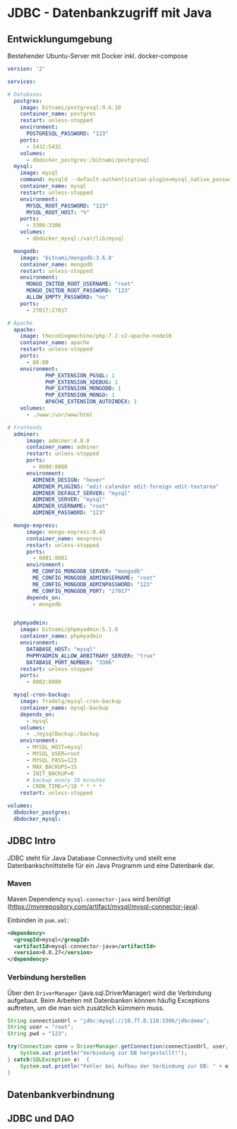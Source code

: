 # JDBC - Datenbankzugriff mit Java #

## Entwicklungumgebung ##

Bestehender Ubuntu-Server mit Docker inkl. docker-compose

```yml
version: '2'

services:

# Databases
  postgres:
    image: bitnami/postgresql:9.6.10
    container_name: postgres
    restart: unless-stopped
    environment:
      POSTGRESQL_PASSWORD: "123"
    ports:
      - 5432:5432
    volumes:
      - dbdocker_postgres:/bitnami/postgresql
  mysql:
    image: mysql
    command: mysqld --default-authentication-plugin=mysql_native_password
    container_name: mysql
    restart: unless-stopped
    environment:
      MYSQL_ROOT_PASSWORD: "123"
      MYSQL_ROOT_HOST: "%"
    ports:
      - 3306:3306
    volumes:
      - dbdocker_mysql:/var/lib/mysql

  mongodb:
    image: 'bitnami/mongodb:3.6.8'
    container_name: mongodb
    restart: unless-stopped
    environment:
      MONGO_INITDB_ROOT_USERNAME: "root"
      MONGO_INITDB_ROOT_PASSWORD: "123"
      ALLOW_EMPTY_PASSWORD: "no"
    ports:
      - 27017:27017

# Apache
  apache:
    image: thecodingmachine/php:7.2-v2-apache-node10
    container_name: apache
    restart: unless-stopped
    ports:
      - 80:80
    environment:
            PHP_EXTENSION_PGSQL: 1
            PHP_EXTENSION_XDEBUG: 1
            PHP_EXTENSION_MONGODB: 1
            PHP_EXTENSION_MONGO: 1
            APACHE_EXTENSION_AUTOINDEX: 1
    volumes:
      - ./www:/var/www/html

# Frontends
  adminer:
      image: adminer:4.8.0
      container_name: adminer
      restart: unless-stopped
      ports:
        - 8080:8080
      environment:
        ADMINER_DESIGN: "hever"
        ADMINER_PLUGINS: "edit-calendar edit-foreign edit-textarea"
        ADMINER_DEFAULT_SERVER: "mysql"
        ADMINER_SERVER: "mysql"
        ADMINER_USERNAME: "root"
        ADMINER_PASSWORD: "123"

  mongo-express:
      image: mongo-express:0.49
      container_name: mexpress
      restart: unless-stopped
      ports:
        - 8081:8081
      environment:
        ME_CONFIG_MONGODB_SERVER: "mongodb"
        ME_CONFIG_MONGODB_ADMINUSERNAME: "root"
        ME_CONFIG_MONGODB_ADMINPASSWORD: "123"
        ME_CONFIG_MONGODB_PORT: "27017"
      depends_on:
        - mongodb


  phpmyadmin:
    image: bitnami/phpmyadmin:5.1.0
    container_name: phpmyadmin
    environment:
      DATABASE_HOST: "mysql"
      PHPMYADMIN_ALLOW_ARBITRARY_SERVER: "true"
      DATABASE_PORT_NUMBER: "3306"
    restart: unless-stopped
    ports:
      - 8082:8080

  mysql-cron-backup:
    image: fradelg/mysql-cron-backup
    container_name: mysql-backup
    depends_on:
      - mysql
    volumes:
      - ./mysqlBackup:/backup
    environment:
      - MYSQL_HOST=mysql
      - MYSQL_USER=root
      - MYSQL_PASS=123
      - MAX_BACKUPS=15
      - INIT_BACKUP=0
      # backup every 10 minutes
      - CRON_TIME=*/10 * * * *
    restart: unless-stopped

volumes:
  dbdocker_postgres:
  dbdocker_mysql:
```

## JDBC Intro ##

JDBC steht für Java Database Connectivity und stellt eine Datenbankschnittstelle für ein Java Programm und eine Datenbank dar.

### Maven

Maven Dependency `mysql-connector-java` wird benötigt (https://mvnrepository.com/artifact/mysql/mysql-connector-java). 

Einbinden in `pom.xml`:

```xml
<dependency>
  <groupId>mysql</groupId>
  <artifactId>mysql-connector-java</artifactId>
  <version>8.0.27</version>
</dependency>
```

### Verbindung herstellen ###

Über den `DriverManager` (java.sql.DriverManager) wird die Verbindung aufgebaut. Beim Arbeiten mit Datenbanken können häufig Exceptions auftreten, um die man sich zusätzlich kümmern muss.

```java
String connectionUrl = "jdbc:mysql://10.77.0.110:3306/jdbcdemo";
String user = "root";
String pwd = "123";

try(Connection conn = DriverManager.getConnection(connectionUrl, user, pwd)) {
    System.out.println("Verbindung zur DB hergestellt!");
} catch(SQLException e)  {
    System.out.println("Fehler bei Aufbau der Verbindung zur DB: " + e.getMessage());
}
```

## Datenbankverbindnung ##

## JDBC und DAO ##